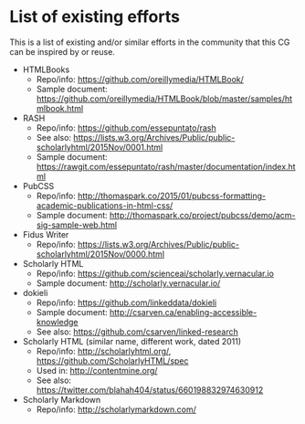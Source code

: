 # List of existing efforts 

This is a list of existing and/or similar efforts in the community that this CG can be inspired by or reuse.

* HTMLBooks
  * Repo/info: https://github.com/oreillymedia/HTMLBook/
  * Sample document: https://github.com/oreillymedia/HTMLBook/blob/master/samples/htmlbook.html
* RASH
  * Repo/info: https://github.com/essepuntato/rash
  * See also: https://lists.w3.org/Archives/Public/public-scholarlyhtml/2015Nov/0001.html
  * Sample document: https://rawgit.com/essepuntato/rash/master/documentation/index.html  
* PubCSS
  * Repo/info: http://thomaspark.co/2015/01/pubcss-formatting-academic-publications-in-html-css/
  * Sample document: http://thomaspark.co/project/pubcss/demo/acm-sig-sample-web.html
* Fidus Writer
   * Repo/info: https://lists.w3.org/Archives/Public/public-scholarlyhtml/2015Nov/0000.html   
* Scholarly HTML
  * Repo/info: https://github.com/scienceai/scholarly.vernacular.io
  * Sample document: http://scholarly.vernacular.io/ 
* dokieli
  * Repo/info: https://github.com/linkeddata/dokieli
  * Sample document: http://csarven.ca/enabling-accessible-knowledge
  * See also: https://github.com/csarven/linked-research  
* Scholarly HTML (similar name, different work, dated 2011)
  * Repo/info: http://scholarlyhtml.org/, https://github.com/ScholarlyHTML/spec 
  * Used in: http://contentmine.org/
  * See also: https://twitter.com/blahah404/status/660198832974630912
* Scholarly Markdown
  * Repo/info: http://scholarlymarkdown.com/
